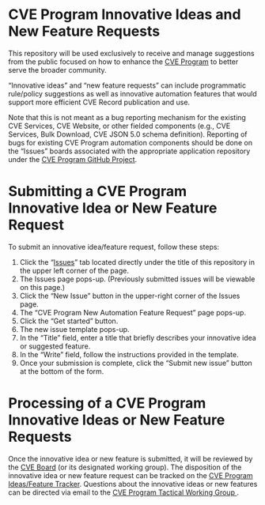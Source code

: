 # CVE Program Innovative Ideas and New Feature Requests
This repository will be used exclusively to receive and manage suggestions from the public focused on how to enhance the [CVE Program](https://www.cve.org/) to better serve the broader community.  

“Innovative ideas” and “new feature requests” can include programmatic rule/policy suggestions as well as innovative automation features that would support more efficient CVE Record publication and use.

Note that this is not meant as a bug reporting mechanism for the existing CVE Services, CVE Website, or other fielded components (e.g., CVE Services, Bulk Download, CVE JSON 5.0 schema definition). Reporting of bugs for existing CVE Program automation components should be done on the “Issues” boards associated with the appropriate application repository under the [CVE Program GitHub Project](https://github.com/CVEProject).

# Submitting a CVE Program Innovative Idea or New Feature Request
To submit an innovative idea/feature request, follow these steps:   
   
1. Click the “[Issues](https://github.com/CVEProject/CVE-Program-Innovation-Ideas-and-Feature-Requests/issues)” tab located directly under the title of this repository in the upper left corner of the page.  
2. The Issues page pops-up. (Previously submitted issues will be viewable on this page.)
3. Click the “New Issue” button in the upper-right corner of the Issues page.
4. The “CVE Program New Automation Feature Request” page pops-up.
5. Click the “Get started” button.
6. The new issue template pops-up.
7. In the “Title” field, enter a title that briefly describes your innovative idea or suggested feature. 
8. In the “Write” field, follow the instructions provided in the template.
9. Once your submission is complete, click the “Submit new issue” button at the bottom of the form.

# Processing of a CVE Program Innovative Ideas or New Feature Requests
Once the innovative idea or new feature is submitted, it will be reviewed by the [CVE Board](https://www.cve.org/ProgramOrganization/Board) (or its designated working group). The disposition of the innovative idea or new feature request can be tracked on the [CVE Program  Ideas/Feature Tracker](https://github.com/orgs/CVEProject/projects/14/views/1). Questions about the innovative ideas or new features can be directed via email to the [CVE Program Tactical Working Group ](mailto:TWG@cve-cwe-programs.groups.io).
